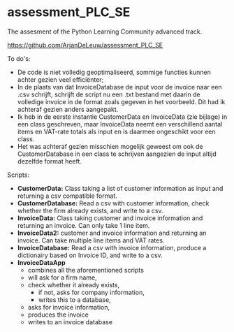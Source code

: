 # assessment_PLC_SE
The assesment of the Python Learning Community advanced track.

https://github.com/ArjanDeLeuw/assessment_PLC_SE



To do's:

* De code is niet volledig geoptimaliseerd, sommige functies kunnen achter gezien veel efficiënter;
* In de plaats van dat InvoiceDatabase de input voor de invoice naar een .csv schrijft, schrijft de script nu een .txt bestand met daarin de volledige invoice in de format zoals gegeven in het voorbeeld. Dit had ik achteraf gezien anders aangepakt.
* Ik heb in de eerste instantie CustomerData en InvoiceData (zie bijlage) in een class geschreven, maar InvoiceData neemt een verschillend aantal items en VAT-rate totals als input en is daarmee ongeschikt voor een class.
* Het was achteraf gezien misschien mogelijk geweest om ook de CustomerDatabase in een class te schrijven aangezien de input altijd dezelfde format heeft.

Scripts: 
* **CustomerData:** Class taking a list of customer information as input and returning a csv compatible format.
* **CustomerDatabase:** Read a csv with customer information, check whether the firm already exists, and write to a csv.
* **InvoiceData:** Class taking customer and invoice information and returning an invoice. Can only take 1 line item.
* **InvoiceData2:** customer and invoice information and returning an invoice. Can take multiple line items and VAT rates.
* **InvoiceDatabase:** Read a csv with invoice information, produce a dictionairy based on Invoice ID, and write to a csv.
* **InvoiceDataApp** 
  * combines all the aforementioned scripts
  * will ask for a firm name, 
  * check whether it already exists, 
    * if not, asks for company information, 
    * writes this to a database, 
  * asks for invoice information, 
  * produces the invoice 
  * writes to an invoice database 


